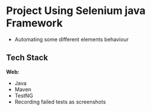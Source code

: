 # Project Using Selenium java Framework
- Automating some different elements behaviour

## Tech Stack

**Web:**
* Java
* Maven
* TestNG
* Recording failed tests as screenshots
